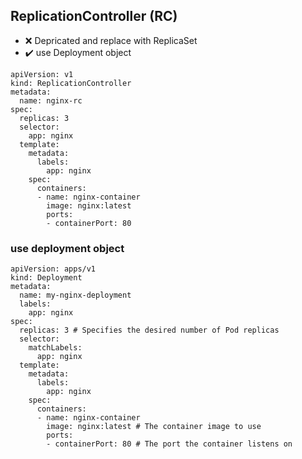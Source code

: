 ## ReplicationController (RC)
- :x: Depricated and replace with ReplicaSet
- :heavy_check_mark: use Deployment object

```
apiVersion: v1
kind: ReplicationController
metadata:
  name: nginx-rc
spec:
  replicas: 3
  selector:
    app: nginx
  template:
    metadata:
      labels:
        app: nginx
    spec:
      containers:
      - name: nginx-container
        image: nginx:latest
        ports:
        - containerPort: 80
```
### use deployment object
```
apiVersion: apps/v1
kind: Deployment
metadata:
  name: my-nginx-deployment
  labels:
    app: nginx
spec:
  replicas: 3 # Specifies the desired number of Pod replicas
  selector:
    matchLabels:
      app: nginx
  template:
    metadata:
      labels:
        app: nginx
    spec:
      containers:
      - name: nginx-container
        image: nginx:latest # The container image to use
        ports:
        - containerPort: 80 # The port the container listens on
```
